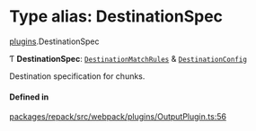# Type alias: DestinationSpec

[plugins](../modules/plugins.md).DestinationSpec

Ƭ **DestinationSpec**: [`DestinationMatchRules`](plugins.DestinationMatchRules.md) & [`DestinationConfig`](plugins.DestinationConfig.md)

Destination specification for chunks.

#### Defined in

[packages/repack/src/webpack/plugins/OutputPlugin.ts:56](https://github.com/callstack/repack/blob/9e6a11a/packages/repack/src/webpack/plugins/OutputPlugin.ts#L56)
